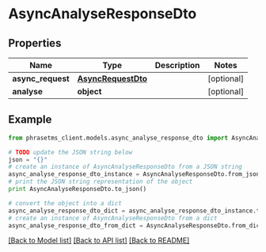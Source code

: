 # AsyncAnalyseResponseDto

## Properties

| Name              | Type                                      | Description | Notes      |
| ----------------- | ----------------------------------------- | ----------- | ---------- |
| **async_request** | [**AsyncRequestDto**](AsyncRequestDto.md) |             | [optional] |
| **analyse**       | **object**                                |             | [optional] |

## Example

```python
from phrasetms_client.models.async_analyse_response_dto import AsyncAnalyseResponseDto

# TODO update the JSON string below
json = "{}"
# create an instance of AsyncAnalyseResponseDto from a JSON string
async_analyse_response_dto_instance = AsyncAnalyseResponseDto.from_json(json)
# print the JSON string representation of the object
print AsyncAnalyseResponseDto.to_json()

# convert the object into a dict
async_analyse_response_dto_dict = async_analyse_response_dto_instance.to_dict()
# create an instance of AsyncAnalyseResponseDto from a dict
async_analyse_response_dto_from_dict = AsyncAnalyseResponseDto.from_dict(async_analyse_response_dto_dict)
```

[[Back to Model list]](../README.md#documentation-for-models) [[Back to API list]](../README.md#documentation-for-api-endpoints) [[Back to README]](../README.md)
